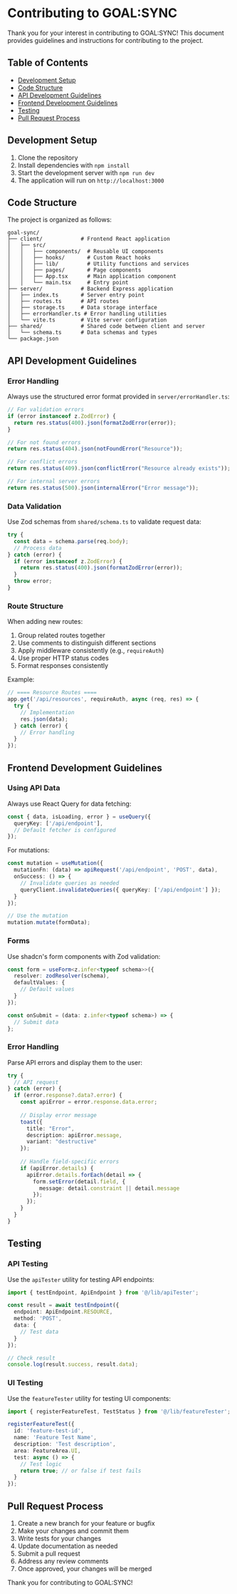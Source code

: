 # Contributing to GOAL:SYNC

Thank you for your interest in contributing to GOAL:SYNC! This document provides guidelines and instructions for contributing to the project.

## Table of Contents

- [Development Setup](#development-setup)
- [Code Structure](#code-structure)
- [API Development Guidelines](#api-development-guidelines)
- [Frontend Development Guidelines](#frontend-development-guidelines)
- [Testing](#testing)
- [Pull Request Process](#pull-request-process)

## Development Setup

1. Clone the repository
2. Install dependencies with `npm install`
3. Start the development server with `npm run dev`
4. The application will run on `http://localhost:3000`

## Code Structure

The project is organized as follows:

```
goal-sync/
├── client/            # Frontend React application
│   ├── src/
│   │   ├── components/  # Reusable UI components
│   │   ├── hooks/       # Custom React hooks
│   │   ├── lib/         # Utility functions and services
│   │   ├── pages/       # Page components
│   │   ├── App.tsx      # Main application component
│   │   └── main.tsx     # Entry point
├── server/            # Backend Express application
│   ├── index.ts       # Server entry point
│   ├── routes.ts      # API routes
│   ├── storage.ts     # Data storage interface
│   ├── errorHandler.ts # Error handling utilities
│   └── vite.ts        # Vite server configuration
├── shared/            # Shared code between client and server
│   └── schema.ts      # Data schemas and types
└── package.json
```

## API Development Guidelines

### Error Handling

Always use the structured error format provided in `server/errorHandler.ts`:

```typescript
// For validation errors
if (error instanceof z.ZodError) {
  return res.status(400).json(formatZodError(error));
}

// For not found errors
return res.status(404).json(notFoundError("Resource"));

// For conflict errors
return res.status(409).json(conflictError("Resource already exists"));

// For internal server errors
return res.status(500).json(internalError("Error message"));
```

### Data Validation

Use Zod schemas from `shared/schema.ts` to validate request data:

```typescript
try {
  const data = schema.parse(req.body);
  // Process data
} catch (error) {
  if (error instanceof z.ZodError) {
    return res.status(400).json(formatZodError(error));
  }
  throw error;
}
```

### Route Structure

When adding new routes:

1. Group related routes together
2. Use comments to distinguish different sections
3. Apply middleware consistently (e.g., `requireAuth`)
4. Use proper HTTP status codes
5. Format responses consistently

Example:
```typescript
// ==== Resource Routes ====
app.get('/api/resources', requireAuth, async (req, res) => {
  try {
    // Implementation
    res.json(data);
  } catch (error) {
    // Error handling
  }
});
```

## Frontend Development Guidelines

### Using API Data

Always use React Query for data fetching:

```typescript
const { data, isLoading, error } = useQuery({
  queryKey: ['/api/endpoint'],
  // Default fetcher is configured
});
```

For mutations:

```typescript
const mutation = useMutation({
  mutationFn: (data) => apiRequest('/api/endpoint', 'POST', data),
  onSuccess: () => {
    // Invalidate queries as needed
    queryClient.invalidateQueries({ queryKey: ['/api/endpoint'] });
  }
});

// Use the mutation
mutation.mutate(formData);
```

### Forms

Use shadcn's form components with Zod validation:

```typescript
const form = useForm<z.infer<typeof schema>>({
  resolver: zodResolver(schema),
  defaultValues: {
    // Default values
  }
});

const onSubmit = (data: z.infer<typeof schema>) => {
  // Submit data
};
```

### Error Handling

Parse API errors and display them to the user:

```typescript
try {
  // API request
} catch (error) {
  if (error.response?.data?.error) {
    const apiError = error.response.data.error;
    
    // Display error message
    toast({
      title: "Error",
      description: apiError.message,
      variant: "destructive"
    });
    
    // Handle field-specific errors
    if (apiError.details) {
      apiError.details.forEach(detail => {
        form.setError(detail.field, {
          message: detail.constraint || detail.message
        });
      });
    }
  }
}
```

## Testing

### API Testing

Use the `apiTester` utility for testing API endpoints:

```typescript
import { testEndpoint, ApiEndpoint } from '@/lib/apiTester';

const result = await testEndpoint({
  endpoint: ApiEndpoint.RESOURCE,
  method: 'POST',
  data: {
    // Test data
  }
});

// Check result
console.log(result.success, result.data);
```

### UI Testing

Use the `featureTester` utility for testing UI components:

```typescript
import { registerFeatureTest, TestStatus } from '@/lib/featureTester';

registerFeatureTest({
  id: 'feature-test-id',
  name: 'Feature Test Name',
  description: 'Test description',
  area: FeatureArea.UI,
  test: async () => {
    // Test logic
    return true; // or false if test fails
  }
});
```

## Pull Request Process

1. Create a new branch for your feature or bugfix
2. Make your changes and commit them
3. Write tests for your changes
4. Update documentation as needed
5. Submit a pull request
6. Address any review comments
7. Once approved, your changes will be merged

Thank you for contributing to GOAL:SYNC!